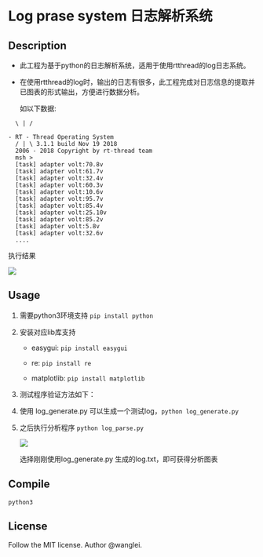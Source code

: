 # Log prase system 日志解析系统

## Description

+ 此工程为基于python的日志解析系统，适用于使用rtthread的log日志系统。

+ 在使用rtthread的log时，输出的日志有很多，此工程完成对日志信息的提取并已图表的形式输出，方便进行数据分析。
  
  
  
  如以下数据:

```textile
  \ | /

- RT - Thread Operating System
  / | \ 3.1.1 build Nov 19 2018
  2006 - 2018 Copyright by rt-thread team
  msh >
  [task] adapter volt:70.8v
  [task] adapter volt:61.7v
  [task] adapter volt:32.4v
  [task] adapter volt:60.3v
  [task] adapter volt:10.6v
  [task] adapter volt:95.7v
  [task] adapter volt:85.4v
  [task] adapter volt:25.10v
  [task] adapter volt:85.2v
  [task] adapter volt:5.8v
  [task] adapter volt:32.6v
  ....
```

执行结果

![](/home/wl/.config/marktext/images/2022-07-05-18-11-01-image.png)



## Usage

1. 需要python3环境支持 `pip install python`

2. 安装对应lib库支持
   
   + easygui: `pip install easygui`
   
   + re: `pip install re`
   
   + matplotlib: `pip install matplotlib`

3. 测试程序验证方法如下：

4. 使用 log_generate.py 可以生成一个测试log，`python log_generate.py`

5. 之后执行分析程序 `python log_parse.py`
   
   ![](/home/wl/.config/marktext/images/2022-07-05-19-54-02-image.png)
   
   选择刚刚使用log_generate.py 生成的log.txt，即可获得分析图表

## Compile

`python3`

## License

Follow the MIT license. Author @wanglei.